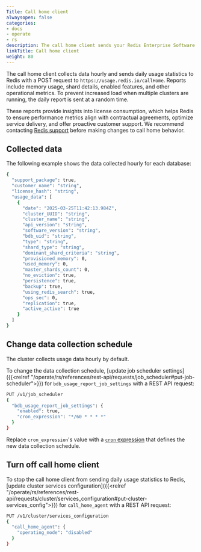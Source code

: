 ```yaml
---
Title: Call home client
alwaysopen: false
categories:
- docs
- operate
- rs
description: The call home client sends your Redis Enterprise Software cluster's daily usage statistics to Redis.
linkTitle: Call home client
weight: 80
---
```


The call home client collects data hourly and sends daily usage statistics to Redis with a POST request to `https://usage.redis.io/callHome`. Reports include memory usage, shard details, enabled features, and other operational metrics. To prevent increased load when multiple clusters are running, the daily report is sent at a random time.

These reports provide insights into license consumption, which helps Redis to ensure performance metrics align with contractual agreements, optimize service delivery, and offer proactive customer support.
We recommend contacting [Redis support](https://redis.io/support/) before making changes to call home behavior.

## Collected data

The following example shows the data collected hourly for each database:

```sh
{
  "support_package": true,
  "customer_name": "string",
  "license_hash": "string",
  "usage_data": [
    {
      "date": "2025-03-25T11:42:13.984Z",
      "cluster_UUID": "string",
      "cluster_name": "string",
      "api_version": "string",
      "software_version": "string",
      "bdb_uid": "string",
      "type": "string",
      "shard_type": "string",
      "dominant_shard_criteria": "string",
      "provisioned_memory": 0,
      "used_memory": 0,
      "master_shards_count": 0,
      "no_eviction": true,
      "persistence": true,
      "backup": true,
      "using_redis_search": true,
      "ops_sec": 0,
      "replication": true,
      "active_active": true
    }
  ]
}
```

## Change data collection schedule

The cluster collects usage data hourly by default.

To change the data collection schedule, [update job scheduler settings]({{<relref "/operate/rs/references/rest-api/requests/job_scheduler#put-job-scheduler">}}) for `bdb_usage_report_job_settings` with a REST API request:

```sh
PUT /v1/job_scheduler
{
  "bdb_usage_report_job_settings": {
    "enabled": true,
    "cron_expression": "*/60 * * * *"
  }
}
```

Replace `cron_expression`'s value with a [`cron` expression](https://en.wikipedia.org/wiki/Cron#CRON_expression) that defines the new data collection schedule.

## Turn off call home client

To stop the call home client from sending daily usage statistics to Redis, [update cluster services configuration]({{<relref "/operate/rs/references/rest-api/requests/cluster/services_configuration#put-cluster-services_config">}}) for `call_home_agent` with a REST API request:

```sh
PUT /v1/cluster/services_configuration
{
  "call_home_agent": {
    "operating_mode": "disabled"
  }
}
```
